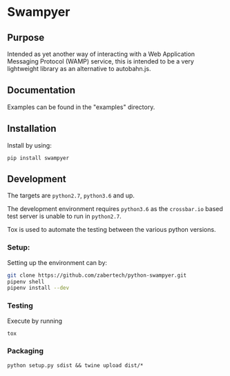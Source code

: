 # Swampyer

## Purpose

Intended as yet another way of interacting with a Web Application Messaging Protocol (WAMP) service, this is intended to be a very lightweight library as an alternative to autobahn.js.

## Documentation

Examples can be found in the "examples" directory.

## Installation

Install by using:

`pip install swampyer`

## Development

The targets are `python2.7`, `python3.6` and up.

The development environment requires `python3.6` as the `crossbar.io` based test server is unable to run in `python2.7`.

Tox is used to automate the testing between the various python versions.

### Setup:

Setting up the environment can by:

```bash
git clone https://github.com/zabertech/python-swampyer.git
pipenv shell
pipenv install --dev
```

### Testing

Execute by running

```bash
tox
```

### Packaging

```
python setup.py sdist && twine upload dist/*
```

